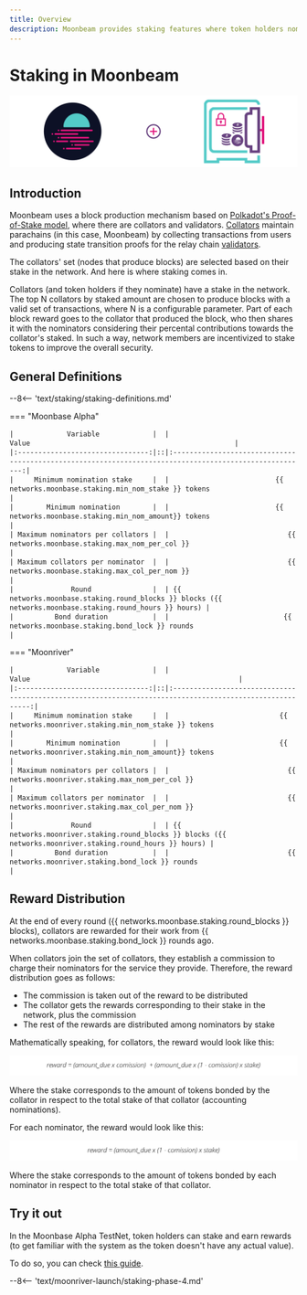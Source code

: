 ```yaml
---
title: Overview
description: Moonbeam provides staking features where token holders nominate collators with their tokens and earn rewards
---
```


# Staking in Moonbeam

![Staking Moonbeam Banner](/images/staking/staking-overview-banner.png)

## Introduction

Moonbeam uses a block production mechanism based on [Polkadot's Proof-of-Stake model](https://wiki.polkadot.network/docs/learn-consensus), where there are collators and validators. [Collators](https://wiki.polkadot.network/docs/learn-collator) maintain parachains (in this case, Moonbeam) by collecting transactions from users and producing state transition proofs for the relay chain [validators](https://wiki.polkadot.network/docs/learn-validator).

The collators' set (nodes that produce blocks) are selected based on their stake in the network. And here is where staking comes in.

Collators (and token holders if they nominate) have a stake in the network. The top N collators by staked amount are chosen to produce blocks with a valid set of transactions, where N is a configurable parameter. Part of each block reward goes to the collator that produced the block, who then shares it with the nominators considering their percental contributions towards the collator's staked. In such a way, network members are incentivized to stake tokens to improve the overall security.

## General Definitions

--8<-- 'text/staking/staking-definitions.md'

=== "Moonbase Alpha"

    |             Variable             |  |                                                  Value                                                  |
    |:--------------------------------:|::|:-------------------------------------------------------------------------------------------------------:|
    |     Minimum nomination stake     |  |                          {{ networks.moonbase.staking.min_nom_stake }} tokens                           |
    |        Minimum nomination        |  |                          {{ networks.moonbase.staking.min_nom_amount}} tokens                           |
    | Maximum nominators per collators |  |                             {{ networks.moonbase.staking.max_nom_per_col }}                             |
    | Maximum collators per nominator  |  |                             {{ networks.moonbase.staking.max_col_per_nom }}                             |
    |              Round               |  | {{ networks.moonbase.staking.round_blocks }} blocks ({{ networks.moonbase.staking.round_hours }} hours) |
    |          Bond duration           |  |                            {{ networks.moonbase.staking.bond_lock }} rounds                             |

=== "Moonriver"

    |             Variable             |  |                                                   Value                                                   |
    |:--------------------------------:|::|:---------------------------------------------------------------------------------------------------------:|
    |     Minimum nomination stake     |  |                           {{ networks.moonriver.staking.min_nom_stake }} tokens                           |
    |        Minimum nomination        |  |                           {{ networks.moonriver.staking.min_nom_amount}} tokens                           |
    | Maximum nominators per collators |  |                             {{ networks.moonriver.staking.max_nom_per_col }}                              |
    | Maximum collators per nominator  |  |                             {{ networks.moonriver.staking.max_col_per_nom }}                              |
    |              Round               |  | {{ networks.moonriver.staking.round_blocks }} blocks ({{ networks.moonriver.staking.round_hours }} hours) |
    |          Bond duration           |  |                             {{ networks.moonriver.staking.bond_lock }} rounds                             |

## Reward Distribution

At the end of every round ({{ networks.moonbase.staking.round_blocks }} blocks), collators are rewarded for their work from {{ networks.moonbase.staking.bond_lock }} rounds ago.

When collators join the set of collators, they establish a commission to charge their nominators for the service they provide. Therefore, the reward distribution goes as follows:

 - The commission is taken out of the reward to be distributed
 - The collator gets the rewards corresponding to their stake in the network, plus the commission
 - The rest of the rewards are distributed among nominators by stake

Mathematically speaking, for collators, the reward would look like this:

![Staking Collator Reward](/images/staking/staking-overview-1.png)

Where the stake corresponds to the amount of tokens bonded by the collator in respect to the total stake of that collator (accounting nominations).

For each nominator, the reward would look like this:

![Staking Nominator Reward](/images/staking/staking-overview-2.png)

Where the stake corresponds to the amount of tokens bonded by each nominator in respect to the total stake of that collator.

## Try it out

In the Moonbase Alpha TestNet, token holders can stake and earn rewards (to get familiar with the system as the token doesn't have any actual value).

To do so, you can check [this guide](/staking/stake/).

--8<-- 'text/moonriver-launch/staking-phase-4.md'
